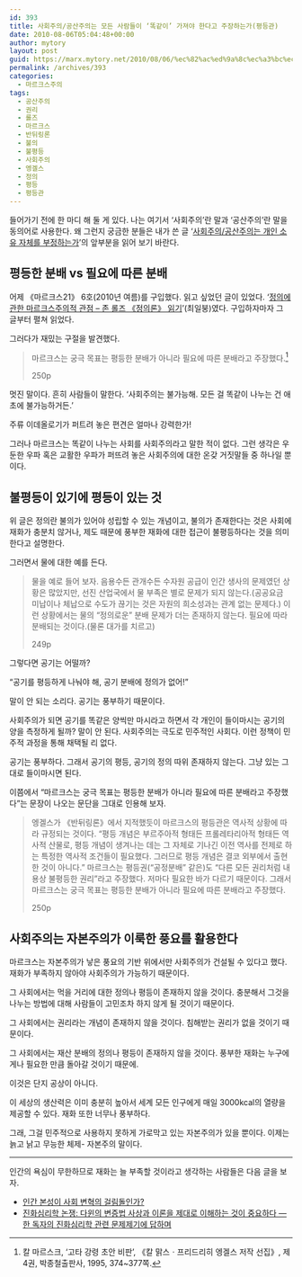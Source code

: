 ```yaml
---
id: 393
title: 사회주의/공산주의는 모든 사람들이 ‘똑같이’ 가져야 한다고 주장하는가(평등관)
date: 2010-08-06T05:04:48+00:00
author: mytory
layout: post
guid: https://marx.mytory.net/2010/08/06/%ec%82%ac%ed%9a%8c%ec%a3%bc%ec%9d%98%ea%b3%b5%ec%82%b0%ec%a3%bc%ec%9d%98%eb%8a%94-%eb%aa%a8%eb%93%a0-%ec%82%ac%eb%9e%8c%eb%93%a4%ec%9d%b4-%eb%98%91%ea%b0%99%ec%9d%b4-%ea%b0%80/
permalink: /archives/393
categories:
  - 마르크스주의
tags:
  - 공산주의
  - 권리
  - 롤즈
  - 마르크스
  - 반뒤링론
  - 불의
  - 불평등
  - 사회주의
  - 엥겔스
  - 정의
  - 평등
  - 평등관
---
```

들어가기 전에 한 마디 해 둘 게 있다. 나는 여기서 ‘사회주의’란 말과 ‘공산주의’란 말을 동의어로 사용한다. 왜 그런지 궁금한 분들은 내가 쓴 글 ‘[사회주의/공산주의는 개인 소유 자체를 부정하는가](/archives/187)’의 앞부분을 읽어 보기 바란다.

## 평등한 분배 vs 필요에 따른 분배

어제 《마르크스21》 6호(2010년 여름)를 구입했다. 읽고 싶었던 글이 있었다. ‘[정의에 관한 마르크스주의적 관점 &#8211; 존 롤즈 《정의론》 읽기](http://marx21.or.kr/article/pageView.marx?articleNo=82&pageNo=1)’(최일붕)였다. 구입하자마자 그 글부터 펼쳐 읽었다.

그러다가 재밌는 구절을 발견했다.&nbsp; 

> 마르크스는 궁극 목표는 평등한 분배가 아니라 필요에 따른 분배라고 주장했다.[^fn1]
> 
> 250p

[^fn1]: 칼 마르스크, ‘고타 강령 초안 비판’, 《칼 맑스ㆍ프리드리히 엥겔스 저작 선집》, 제4권, 박종철출판사, 1995, 374~377쪽.

멋진 말이다. 흔히 사람들이 말한다. ‘사회주의는 불가능해. 모든 걸 똑같이 나누는 건 애초에 불가능하거든.’

주류 이데올로기가 퍼트려 놓은 편견은 얼마나 강력한가!

그러나 마르크스는 똑같이 나누는 사회를 사회주의라고 말한 적이 없다. 그런 생각은 우둔한 우파 혹은 교활한 우파가 퍼뜨려 놓은 사회주의에 대한 온갖 거짓말들 중 하나일 뿐이다.

## 불평등이 있기에 평등이 있는 것

위 글은 정의란 불의가 있어야 성립할 수 있는 개념이고, 불의가 존재한다는 것은 사회에 재화가 충분치 않거나, 제도 때문에 풍부한 재화에 대한 접근이 불평등하다는 것을 의미한다고 설명한다.

그러면서 물에 대한 예를 든다. 

> 물을 예로 들어 보자. 음용수든 관개수든 수자원 공급이 인간 생사의 문제였던 상황은 많았지만, 선진 산업국에서 물 부족은 별로 문제가 되지 않는다.(공공요금 미납이나 체납으로 수도가 끊기는 것은 자원의 희소성과는 관계 없는 문제다.) 이런 상황에서는 물의 “정의로운” 분배 문제가 더는 존재하지 않는다. 필요에 따라 분배되는 것이다.(물론 대가를 치르고)
> 
> 249p

그렇다면 공기는 어떨까?

“공기를 평등하게 나눠야 해, 공기 분배에 정의가 없어!”

말이 안 되는 소리다. 공기는 풍부하기 때문이다.

사회주의가 되면 공기를 똑같은 양씩만 마시라고 하면서 각 개인이 들이마시는 공기의 양을 측정하게 될까? 말이 안 된다. 사회주의는 극도로 민주적인 사회다. 이런 정책이 민주적 과정을 통해 채택될 리 없다.

공기는 풍부하다. 그래서 공기의 평등, 공기의 정의 따위 존재하지 않는다. 그냥 있는 그대로 들이마시면 된다.

이쯤에서 “마르크스는 궁극 목표는 평등한 분배가 아니라 필요에 따른 분배라고 주장했다”는 문장이 나오는 문단을 그대로 인용해 보자.

> 엥겔스가 《반뒤링론》에서 지적했듯이 마르크스의 평등관은 역사적 상황에 따라 규정되는 것이다. “평등 개념은 부르주아적 형태든 프롤레타리아적 형태든 역사적 산물로, 평등 개념이 생겨나는 데는 그 자체로 기나긴 이전 역사를 전제로 하는 특정한 역사적 조건들이 필요했다. 그러므로 평등 개념은 결코 외부에서 출현한 것이 아니다.” 마르크스는 평등권(“공정분배” 같은)도 “다른 모든 권리처럼 내용상 불평등한 권리”라고 주장했다. 저마다 필요한 바가 다르기 때문이다. 그래서 마르크스는 궁극 목표는 평등한 분배가 아니라 필요에 따른 분배라고 주장했다.
> 
> 250p

## 사회주의는 자본주의가 이룩한 풍요를 활용한다

마르크스는 자본주의가 낳은 풍요의 기반 위에서만 사회주의가 건설될 수 있다고 했다. 재화가 부족하지 않아야 사회주의가 가능하기 때문이다. 

그 사회에서는 먹을 거리에 대한 정의나 평등이 존재하지 않을 것이다. 충분해서 그것을 나누는 방법에 대해 사람들이 고민조차 하지 않게 될 것이기 때문이다.

그 사회에서는 권리라는 개념이 존재하지 않을 것이다. 침해받는 권리가 없을 것이기 때문이다.

그 사회에서는 재산 분배의 정의나 평등이 존재하지 않을 것이다. 풍부한 재화는 누구에게나 필요한 만큼 돌아갈 것이기 때문에.

이것은 단지 공상이 아니다.

이 세상의 생산력은 이미 충분히 높아서 세계 모든 인구에게 매일 3000kcal의 열량을 제공할 수 있다. 재화 또한 너무나 풍부하다.

그래, 그걸 민주적으로 사용하지 못하게 가로막고 있는 자본주의가 있을 뿐이다. 이제는 늙고 낡고 무능한 체제- 자본주의 말이다.

----

인간의 욕심이 무한하므로 재화는 늘 부족할 것이라고 생각하는 사람들은 다음 글을 보자.

- [인간 본성이 사회 변혁의 걸림돌인가?](https://wspaper.org/article/16244)
- [진화심리학 논쟁: 다윈의 변증법 사상과 이론을 제대로 이해하는 것이 중요하다 ― 한 독자의 진화심리학 관련 문제제기에 답하며](https://wspaper.org/article/17016)

